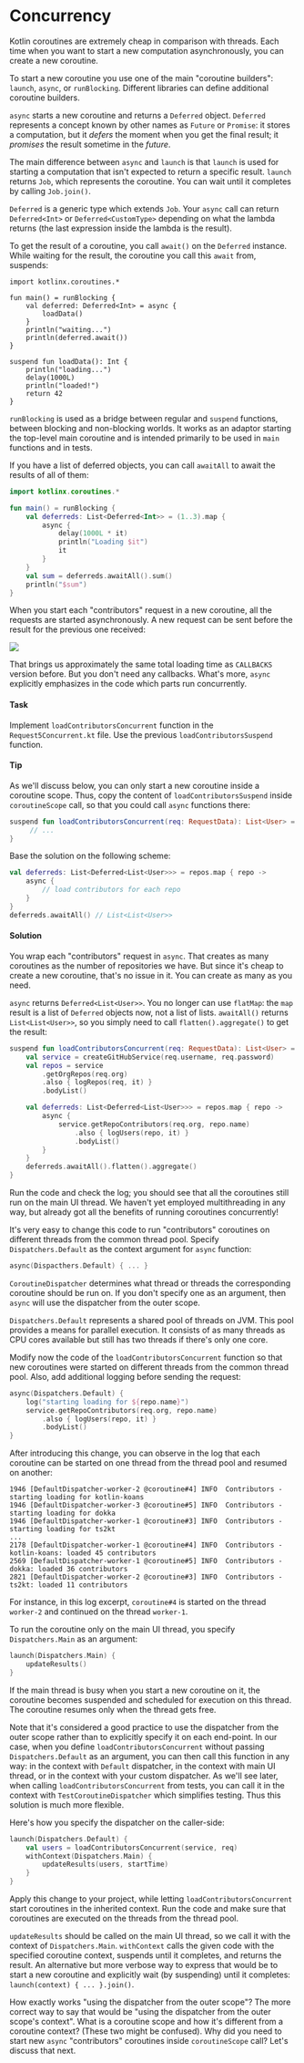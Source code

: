 # Concurrency

Kotlin coroutines are extremely cheap in comparison with threads.
Each time when you want to start a new computation asynchronously, you can create a new coroutine.

To start a new coroutine you use one of the main "coroutine builders": `launch`, `async`, or `runBlocking`.
Different libraries can define additional coroutine builders.

`async` starts a new coroutine and returns a `Deferred` object.
`Deferred` represents a concept known by other names as `Future` or `Promise`:
it stores a computation, but it *defers* the moment when you get the final result; 
it *promises* the result sometime in the *future*.

The main difference between `async` and `launch` is that `launch` is used for starting
a computation that isn't expected to return a specific result.
`launch` returns `Job`, which represents the coroutine.
You can wait until it completes by calling `Job.join()`. 

`Deferred` is a generic type which extends `Job`.
Your `async` call can return `Deferred<Int>` or `Deferred<CustomType>`
depending on what the lambda returns (the last expression inside the lambda is the result).

To get the result of a coroutine, you call `await()` on the `Deferred` instance.
While waiting for the result, the coroutine you call this `await` from, suspends:

```run-kotlin
import kotlinx.coroutines.*

fun main() = runBlocking {
    val deferred: Deferred<Int> = async {
        loadData()
    }
    println("waiting...")
    println(deferred.await())
}

suspend fun loadData(): Int {
    println("loading...")
    delay(1000L)
    println("loaded!")
    return 42
}
```

`runBlocking` is used as a bridge between regular and `suspend` functions, between blocking and non-blocking worlds.
It works as an adaptor starting the top-level main coroutine and is intended primarily to be used in `main` functions
and in tests.

If you have a list of deferred objects, you can call `awaitAll` to await the results of all of them:

```kotlin
import kotlinx.coroutines.*

fun main() = runBlocking {
    val deferreds: List<Deferred<Int>> = (1..3).map {
        async {
            delay(1000L * it)
            println("Loading $it")
            it
        }
    }
    val sum = deferreds.awaitAll().sum()
    println("$sum")
}
```

When you start each "contributors" request in a new coroutine,
all the requests are started asynchronously.
A new request can be sent before the result for the previous one received:  

![](./assets/5-concurrency/Concurrency.png)

That brings us approximately the same total loading time as `CALLBACKS` version before.
But you don't need any callbacks.
What's more, `async` explicitly emphasizes in the code which parts run concurrently.  

#### Task

Implement `loadContributorsConcurrent` function in the `Request5Concurrent.kt` file.
Use the previous `loadContributorsSuspend` function.
 
#### Tip

As we'll discuss below, you can only start a new coroutine inside a coroutine scope.
Thus, copy the content of `loadContributorsSuspend` inside `coroutineScope` call,
so that you could call `async` functions there:

```kotlin
suspend fun loadContributorsConcurrent(req: RequestData): List<User> = coroutineScope {
     // ...
}
```

Base the solution on the following scheme:

```kotlin
val deferreds: List<Deferred<List<User>>> = repos.map { repo ->
    async {
        // load contributors for each repo
    }
}
deferreds.awaitAll() // List<List<User>> 
```

#### Solution

You wrap each "contributors" request in `async`.
That creates as many coroutines as the number of repositories we have.
But since it's cheap to create a new coroutine, that's no issue in it.
You can create as many as you need.
 
`async` returns `Deferred<List<User>>`. 
You no longer can use `flatMap`: the `map` result is a list of `Deferred` objects now, not a list of lists.
`awaitAll()` returns `List<List<User>>`, so you simply need to call `flatten().aggregate()` to get the result: 

```kotlin
suspend fun loadContributorsConcurrent(req: RequestData): List<User> = coroutineScope {
    val service = createGitHubService(req.username, req.password)
    val repos = service
        .getOrgRepos(req.org)
        .also { logRepos(req, it) }
        .bodyList()

    val deferreds: List<Deferred<List<User>>> = repos.map { repo ->
        async {
            service.getRepoContributors(req.org, repo.name)
                .also { logUsers(repo, it) }
                .bodyList()
        }
    }
    deferreds.awaitAll().flatten().aggregate()
}
```

Run the code and check the log; you should see that all the coroutines still run on the main UI thread.
We haven't yet employed multithreading in any way,
but already got all the benefits of running coroutines concurrently!

It's very easy to change this code to run "contributors" coroutines on different threads from the common thread pool.
Specify `Dispatchers.Default` as the context argument for `async` function:

```kotlin
async(Dispacthers.Default) { ... }
``` 

`CoroutineDispatcher` determines what thread or threads the corresponding coroutine should be run on.
If you don't specify one as an argument, then `async` will use the dispatcher from the outer scope.

`Dispatchers.Default` represents a shared pool of threads on JVM.
This pool provides a means for parallel execution. 
It consists of as many threads as CPU cores available but still has two threads if there's only one core. 

Modify now the code of the `loadContributorsConcurrent` function so that new coroutines were started on different
threads from the common thread pool.
Also, add additional logging before sending the request:

```kotlin
async(Dispatchers.Default) {
    log("starting loading for ${repo.name}")
    service.getRepoContributors(req.org, repo.name)
        .also { logUsers(repo, it) }
        .bodyList()
}
```

After introducing this change, you can observe in the log that each coroutine can be started on one thread
from the thread pool and resumed on another:

```
1946 [DefaultDispatcher-worker-2 @coroutine#4] INFO  Contributors - starting loading for kotlin-koans
1946 [DefaultDispatcher-worker-3 @coroutine#5] INFO  Contributors - starting loading for dokka
1946 [DefaultDispatcher-worker-1 @coroutine#3] INFO  Contributors - starting loading for ts2kt
...
2178 [DefaultDispatcher-worker-1 @coroutine#4] INFO  Contributors - kotlin-koans: loaded 45 contributors
2569 [DefaultDispatcher-worker-1 @coroutine#5] INFO  Contributors - dokka: loaded 36 contributors
2821 [DefaultDispatcher-worker-2 @coroutine#3] INFO  Contributors - ts2kt: loaded 11 contributors
``` 

For instance, in this log excerpt, `coroutine#4` is started on the thread `worker-2` and continued on the thread `worker-1`.

To run the coroutine only on the main UI thread, you specify `Dispatchers.Main` as an argument:  

```kotlin
launch(Dispatchers.Main) {
    updateResults()
}
```

If the main thread is busy when you start a new coroutine on it,
the coroutine becomes suspended and scheduled for execution on this thread.
The coroutine resumes only when the thread gets free.

Note that it's considered a good practice to use the dispatcher from the outer scope rather than to explicitly specify it
on each end-point.
In our case, when you define `loadContributorsConcurrent` without passing `Dispatchers.Default` as an argument,
you can then call this function in any way: in the context with `Default` dispatcher,
in the context with main UI thread, or in the context with your custom dispatcher.
As we'll see later, when calling `loadContributorsConcurrent` from tests, you can call it in the context with 
`TestCoroutineDispatcher` which simplifies testing. Thus this solution is much more flexible. 

Here's how you specify the dispatcher on the caller-side:

```kotlin
launch(Dispatchers.Default) {
    val users = loadContributorsConcurrent(service, req)
    withContext(Dispatchers.Main) {
        updateResults(users, startTime)
    }
}
```

Apply this change to your project, while letting `loadContributorsConcurrent` start coroutines in the inherited context.
Run the code and make sure that coroutines are executed on the threads from the thread pool. 

`updateResults` should be called on the main UI thread, so we call it with the context of `Dispatchers.Main`.
`withContext` calls the given code with the specified coroutine context, suspends until it completes,
and returns the result.
An alternative but more verbose way to express that would be to start a new coroutine and explicitly wait (by
suspending) until it completes: `launch(context) { ... }.join()`. 

How exactly works "using the dispatcher from the outer scope"?
The more correct way to say that would be "using the dispatcher from the outer scope's context".
What is a coroutine scope and how it's different from a coroutine context?
(These two might be confused).
Why did you need to start new `async` "contributors" coroutines inside `coroutineScope` call?
Let's discuss that next.  
